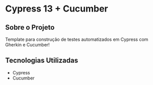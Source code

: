 # Cypress 13 + Cucumber

## Sobre o Projeto

Template para construção de testes automatizados em Cypress com Gherkin e Cucumber!

## Tecnologias Utilizadas

- Cypress
- Cucumber

